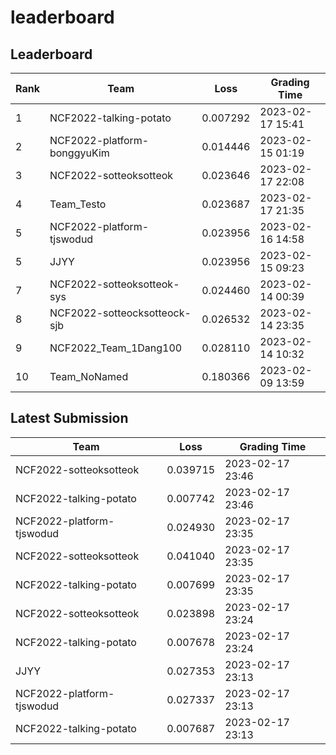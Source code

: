 
# leaderboard
## Leaderboard
|Rank|Team|Loss|Grading Time|
|----|----|----|------------|
|1|NCF2022-talking-potato|0.007292|2023-02-17 15:41|
|2|NCF2022-platform-bonggyuKim|0.014446|2023-02-15 01:19|
|3|NCF2022-sotteoksotteok|0.023646|2023-02-17 22:08|
|4|Team_Testo|0.023687|2023-02-17 21:35|
|5|NCF2022-platform-tjswodud|0.023956|2023-02-16 14:58|
|5|JJYY|0.023956|2023-02-15 09:23|
|7|NCF2022-sotteoksotteok-sys|0.024460|2023-02-14 00:39|
|8|NCF2022-sotteocksotteock-sjb|0.026532|2023-02-14 23:35|
|9|NCF2022_Team_1Dang100|0.028110|2023-02-14 10:32|
|10|Team_NoNamed|0.180366|2023-02-09 13:59|

## Latest Submission
|Team|Loss|Grading Time|
|----|----|------------|
|NCF2022-sotteoksotteok|0.039715|2023-02-17 23:46|
|NCF2022-talking-potato|0.007742|2023-02-17 23:46|
|NCF2022-platform-tjswodud|0.024930|2023-02-17 23:35|
|NCF2022-sotteoksotteok|0.041040|2023-02-17 23:35|
|NCF2022-talking-potato|0.007699|2023-02-17 23:35|
|NCF2022-sotteoksotteok|0.023898|2023-02-17 23:24|
|NCF2022-talking-potato|0.007678|2023-02-17 23:24|
|JJYY|0.027353|2023-02-17 23:13|
|NCF2022-platform-tjswodud|0.027337|2023-02-17 23:13|
|NCF2022-talking-potato|0.007687|2023-02-17 23:13|
